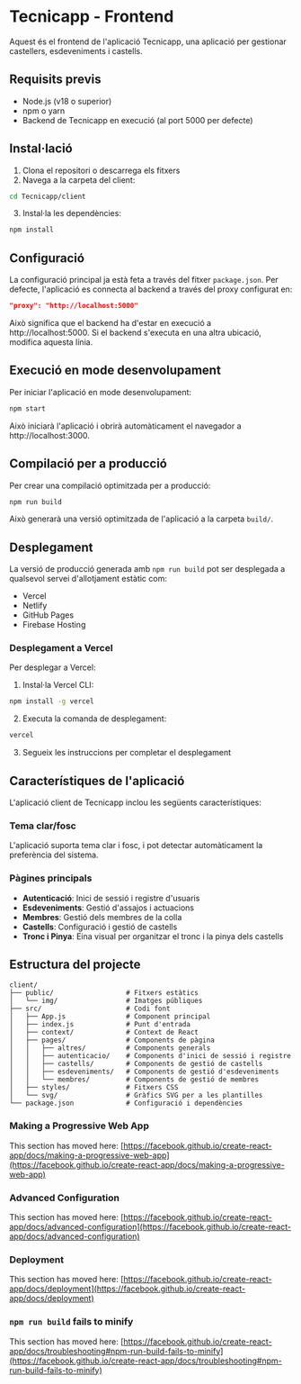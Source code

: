 # Tecnicapp - Frontend

Aquest és el frontend de l'aplicació Tecnicapp, una aplicació per gestionar castellers, esdeveniments i castells.

## Requisits previs

- Node.js (v18 o superior)
- npm o yarn
- Backend de Tecnicapp en execució (al port 5000 per defecte)

## Instal·lació

1. Clona el repositori o descarrega els fitxers
2. Navega a la carpeta del client:
```bash
cd Tecnicapp/client
```
3. Instal·la les dependències:
```bash
npm install
```

## Configuració

La configuració principal ja està feta a través del fitxer `package.json`. Per defecte, l'aplicació es connecta al backend a través del proxy configurat en:

```json
"proxy": "http://localhost:5000"
```

Això significa que el backend ha d'estar en execució a http://localhost:5000. Si el backend s'executa en una altra ubicació, modifica aquesta línia.

## Execució en mode desenvolupament

Per iniciar l'aplicació en mode desenvolupament:

```bash
npm start
```

Això iniciarà l'aplicació i obrirà automàticament el navegador a http://localhost:3000.

## Compilació per a producció

Per crear una compilació optimitzada per a producció:

```bash
npm run build
```

Això generarà una versió optimitzada de l'aplicació a la carpeta `build/`.

## Desplegament

La versió de producció generada amb `npm run build` pot ser desplegada a qualsevol servei d'allotjament estàtic com:

- Vercel
- Netlify
- GitHub Pages
- Firebase Hosting

### Desplegament a Vercel

Per desplegar a Vercel:

1. Instal·la Vercel CLI:
```bash
npm install -g vercel
```

2. Executa la comanda de desplegament:
```bash
vercel
```

3. Segueix les instruccions per completar el desplegament

## Característiques de l'aplicació

L'aplicació client de Tecnicapp inclou les següents característiques:

### Tema clar/fosc
L'aplicació suporta tema clar i fosc, i pot detectar automàticament la preferència del sistema.

### Pàgines principals

- **Autenticació**: Inici de sessió i registre d'usuaris
- **Esdeveniments**: Gestió d'assajos i actuacions
- **Membres**: Gestió dels membres de la colla
- **Castells**: Configuració i gestió de castells
- **Tronc i Pinya**: Eina visual per organitzar el tronc i la pinya dels castells

## Estructura del projecte

```
client/
├── public/                  # Fitxers estàtics
│   └── img/                 # Imatges públiques
├── src/                     # Codi font
│   ├── App.js               # Component principal
│   ├── index.js             # Punt d'entrada
│   ├── context/             # Context de React
│   ├── pages/               # Components de pàgina
│   │   ├── altres/          # Components generals
│   │   ├── autenticacio/    # Components d'inici de sessió i registre
│   │   ├── castells/        # Components de gestió de castells
│   │   ├── esdeveniments/   # Components de gestió d'esdeveniments
│   │   └── membres/         # Components de gestió de membres
│   ├── styles/              # Fitxers CSS
│   └── svg/                 # Gràfics SVG per a les plantilles
└── package.json             # Configuració i dependències
```

### Making a Progressive Web App

This section has moved here: [https://facebook.github.io/create-react-app/docs/making-a-progressive-web-app](https://facebook.github.io/create-react-app/docs/making-a-progressive-web-app)

### Advanced Configuration

This section has moved here: [https://facebook.github.io/create-react-app/docs/advanced-configuration](https://facebook.github.io/create-react-app/docs/advanced-configuration)

### Deployment

This section has moved here: [https://facebook.github.io/create-react-app/docs/deployment](https://facebook.github.io/create-react-app/docs/deployment)

### `npm run build` fails to minify

This section has moved here: [https://facebook.github.io/create-react-app/docs/troubleshooting#npm-run-build-fails-to-minify](https://facebook.github.io/create-react-app/docs/troubleshooting#npm-run-build-fails-to-minify)
